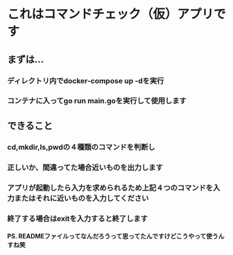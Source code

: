 # これはコマンドチェック（仮）アプリです
## まずは…
### ディレクトリ内でdocker-compose up -dを実行
### コンテナに入ってgo run main.goを実行して使用します
## できること
### cd,mkdir,ls,pwdの４種類のコマンドを判断し
### 正しいか、間違ってた場合近いものを出力します
### アプリが起動したら入力を求められるため上記４つのコマンドを入力またはそれに近いものを入力してください
### 終了する場合はexitを入力すると終了します
#### PS. READMEファイルってなんだろうって思ってたんですけどこうやって使うんすね笑